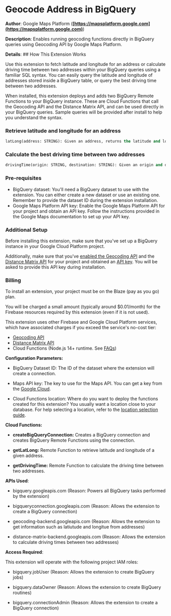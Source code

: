 # Geocode Address in BigQuery

**Author**: Google Maps Platform (**[https://mapsplatform.google.com](https://mapsplatform.google.com)**)

**Description**: Enables running geocoding functions directly in BigQuery queries using Geocoding API by Google Maps Platform.



**Details**: ## How This Extension Works

Use this extension to fetch latitude and longitude for an address or calculate driving time between two addresses within your BigQuery queries using a familiar SQL syntax. You can easily query the latitude and longitude of addresses stored inside a BigQuery table, or query the best driving time between two addresses.

When installed, this extension deploys and adds two BigQuery Remote Functions to your BigQuery instance. These are Cloud Functions that call the Geocoding API and the Distance Matrix API, and can be used directly in your BigQuery queries. Sample queries will be provided after install to help you understand the syntax.

### Retrieve latitude and longitude for an address

```sql
latLong(address: STRING): Given an address, returns the latitude and longitude as a JSON string.
```

### Calculate the best driving time between two addresses

```sql
drivingTime(origin: STRING, destination: STRING): Given an origin and destination address, returns the driving time in seconds as a JSON string.
```

### Pre-requisites

* BigQuery dataset: You'll need a BigQuery dataset to use with the extension. You can either create a new dataset or use an existing one. Remember to provide the dataset ID during the extension installation.
* Google Maps Platform API key: Enable the Google Maps Platform API for your project and obtain an API key. Follow the instructions provided in the Google Maps documentation to set up your API key.

### Additional Setup

Before installing this extension, make sure that you've set up a BigQuery instance in your Google Cloud Platform project.

Additionally, make sure that you've [enabled the Geocoding API](https://developers.google.com/maps/documentation/geocoding/cloud-setup) and the [Distance Matrix API](https://developers.google.com/maps/documentation/distance-matrix/cloud-setup#enabling-apis) for your project and obtained an [API key](https://developers.google.com/maps/documentation/geocoding/get-api-key). You will be asked to provide this API key during installation.


### Billing

To install an extension, your project must be on the Blaze (pay as you go) plan.

You will be charged a small amount (typically around $0.01/month) for the Firebase resources required by this extension (even if it is not used).

This extension uses other Firebase and Google Cloud Platform services, which have associated charges if you exceed the service's no-cost tier:

* [Geocoding API](https://developers.google.com/maps/documentation/geocoding/usage-and-billing)
* [Distance Matrix API](https://developers.google.com/maps/documentation/distance-matrix/usage-and-billing)
* Cloud Functions (Node.js 14+ runtime. See [FAQs](https://firebase.google.com/support/faq#extensions-pricing))




**Configuration Parameters:**

* BigQuery Dataset ID: The ID of the dataset where the extension will create a connection.

* Maps API key: The key to use for the Maps API. You can get a key from the [Google Cloud](https://console.cloud.google.com/google/maps-apis/overview).

* Cloud Functions location: Where do you want to deploy the functions created for this extension? You usually want a location close to your database. For help selecting a location, refer to the [location selection guide](https://firebase.google.com/docs/functions/locations).



**Cloud Functions:**

* **createBigQueryConnection:** Creates a BigQuery connection and creates BigQuery Remote Functions using the connection.

* **getLatLong:** Remote Function to retrieve latitude and longitude of a given address.

* **getDrivingTime:** Remote Function to calculate the driving time between two addresses.



**APIs Used**:

* bigquery.googleapis.com (Reason: Powers all BigQuery tasks performed by the extension)

* bigqueryconnection.googleapis.com (Reason: Allows the extension to create a BigQuery connection)

* geocoding-backend.googleapis.com (Reason: Allows the extension to get information such as latiutude and longitue from addresses)

* distance-matrix-backend.googleapis.com (Reason: Allows the extension to calculate driving times between two addresses)



**Access Required**:



This extension will operate with the following project IAM roles:

* bigquery.jobUser (Reason: Allows the extension to create BigQuery jobs)

* bigquery.dataOwner (Reason: Allows the extension to create BigQuery routines)

* bigquery.connectionAdmin (Reason: Allows the extension to create a BigQuery connection)
